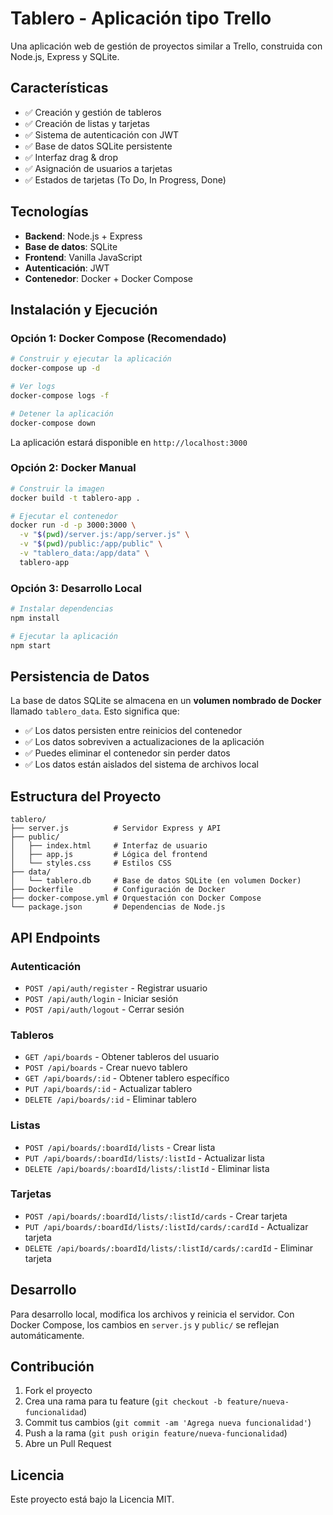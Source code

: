 # Tablero - Aplicación tipo Trello

Una aplicación web de gestión de proyectos similar a Trello, construida con Node.js, Express y SQLite.

## Características

- ✅ Creación y gestión de tableros
- ✅ Creación de listas y tarjetas
- ✅ Sistema de autenticación con JWT
- ✅ Base de datos SQLite persistente
- ✅ Interfaz drag & drop
- ✅ Asignación de usuarios a tarjetas
- ✅ Estados de tarjetas (To Do, In Progress, Done)

## Tecnologías

- **Backend**: Node.js + Express
- **Base de datos**: SQLite
- **Frontend**: Vanilla JavaScript
- **Autenticación**: JWT
- **Contenedor**: Docker + Docker Compose

## Instalación y Ejecución

### Opción 1: Docker Compose (Recomendado)

```bash
# Construir y ejecutar la aplicación
docker-compose up -d

# Ver logs
docker-compose logs -f

# Detener la aplicación
docker-compose down
```

La aplicación estará disponible en `http://localhost:3000`

### Opción 2: Docker Manual

```bash
# Construir la imagen
docker build -t tablero-app .

# Ejecutar el contenedor
docker run -d -p 3000:3000 \
  -v "$(pwd)/server.js:/app/server.js" \
  -v "$(pwd)/public:/app/public" \
  -v "tablero_data:/app/data" \
  tablero-app
```

### Opción 3: Desarrollo Local

```bash
# Instalar dependencias
npm install

# Ejecutar la aplicación
npm start
```

## Persistencia de Datos

La base de datos SQLite se almacena en un **volumen nombrado de Docker** llamado `tablero_data`. Esto significa que:

- ✅ Los datos persisten entre reinicios del contenedor
- ✅ Los datos sobreviven a actualizaciones de la aplicación
- ✅ Puedes eliminar el contenedor sin perder datos
- ✅ Los datos están aislados del sistema de archivos local

## Estructura del Proyecto

```
tablero/
├── server.js          # Servidor Express y API
├── public/
│   ├── index.html     # Interfaz de usuario
│   ├── app.js         # Lógica del frontend
│   └── styles.css     # Estilos CSS
├── data/
│   └── tablero.db     # Base de datos SQLite (en volumen Docker)
├── Dockerfile         # Configuración de Docker
├── docker-compose.yml # Orquestación con Docker Compose
└── package.json       # Dependencias de Node.js
```

## API Endpoints

### Autenticación
- `POST /api/auth/register` - Registrar usuario
- `POST /api/auth/login` - Iniciar sesión
- `POST /api/auth/logout` - Cerrar sesión

### Tableros
- `GET /api/boards` - Obtener tableros del usuario
- `POST /api/boards` - Crear nuevo tablero
- `GET /api/boards/:id` - Obtener tablero específico
- `PUT /api/boards/:id` - Actualizar tablero
- `DELETE /api/boards/:id` - Eliminar tablero

### Listas
- `POST /api/boards/:boardId/lists` - Crear lista
- `PUT /api/boards/:boardId/lists/:listId` - Actualizar lista
- `DELETE /api/boards/:boardId/lists/:listId` - Eliminar lista

### Tarjetas
- `POST /api/boards/:boardId/lists/:listId/cards` - Crear tarjeta
- `PUT /api/boards/:boardId/lists/:listId/cards/:cardId` - Actualizar tarjeta
- `DELETE /api/boards/:boardId/lists/:listId/cards/:cardId` - Eliminar tarjeta

## Desarrollo

Para desarrollo local, modifica los archivos y reinicia el servidor. Con Docker Compose, los cambios en `server.js` y `public/` se reflejan automáticamente.

## Contribución

1. Fork el proyecto
2. Crea una rama para tu feature (`git checkout -b feature/nueva-funcionalidad`)
3. Commit tus cambios (`git commit -am 'Agrega nueva funcionalidad'`)
4. Push a la rama (`git push origin feature/nueva-funcionalidad`)
5. Abre un Pull Request

## Licencia

Este proyecto está bajo la Licencia MIT.